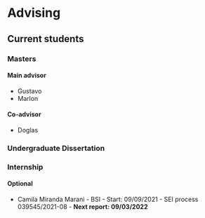 # Advising


## Current students

### Masters

#### Main advisor

- Gustavo
- Marlon

#### Co-advisor

- Doglas

### Undergraduate Dissertation

### Internship

#### Optional

- Camila Miranda Marani - BSI - Start: 09/09/2021 - SEI process 039545/2021-08 - **Next report: 09/03/2022**

